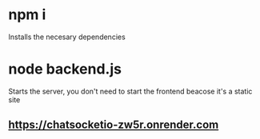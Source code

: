 # npm i
Installs the necesary dependencies

# node backend.js
Starts the server, you don't need to start the frontend beacose it's a static site

## https://chatsocketio-zw5r.onrender.com
